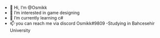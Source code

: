 - 👋 Hi, I’m @Osmikk
- 👀 I’m interested in game designing 
- 🌱 I’m currently learning c#
- 📫 you can reach me via discord Osmikk#9809
-Studying in Bahcesehir University

